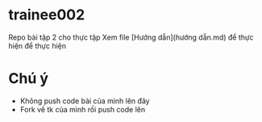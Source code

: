 # trainee002
Repo bài tập 2 cho thực tập
Xem file [Hướng dẫn](hướng dẫn.md) để thực hiện để thực hiện

# Chú ý
- Không push code bài của mình lên đây
- Fork về tk của mình rồi push code lên

